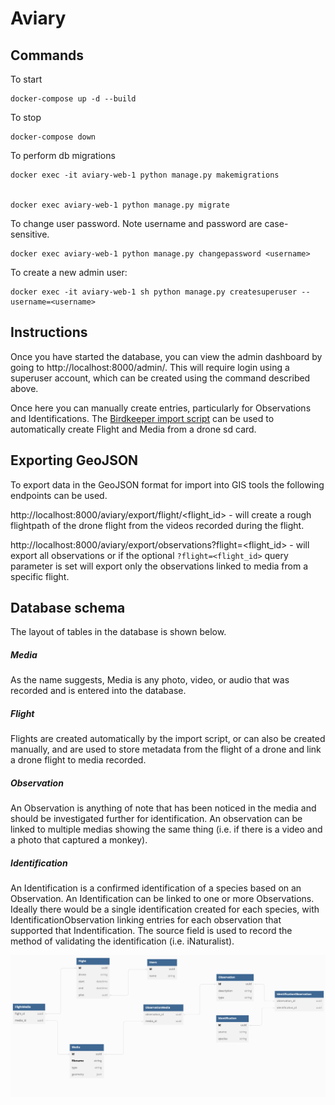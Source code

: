 # Aviary

## Commands

To start
```
docker-compose up -d --build
```

To stop
```
docker-compose down
```

To perform db migrations
```
docker exec -it aviary-web-1 python manage.py makemigrations


docker exec aviary-web-1 python manage.py migrate
```


To change user password. Note username and password are case-sensitive.
```
docker exec aviary-web-1 python manage.py changepassword <username>
```


To create a new admin user:
```
docker exec -it aviary-web-1 sh python manage.py createsuperuser --username=<username>
```

## Instructions

Once you have started the database, you can view the admin dashboard by going to http://localhost:8000/admin/. This will require login using a superuser account, which can be created using the command described above.

Once here you can manually create entries, particularly for Observations and Identifications. The [Birdkeeper import script](../importer) can be used to automatically create Flight and Media from a drone sd card.

## Exporting GeoJSON

To export data in the GeoJSON format for import into GIS tools the following endpoints can be used.


http://localhost:8000/aviary/export/flight/<flight_id> - will create a rough flightpath of the drone flight from the videos recorded during the flight.

http://localhost:8000/aviary/export/observations?flight=<flight_id> - will export all observations or if the optional `?flight=<flight_id>` query parameter is set will export only the observations linked to media from a specific flight.

## Database schema

The layout of tables in the database is shown below. 

##### Media
As the name suggests, Media is any photo, video, or audio that was recorded and is entered into the database. 

##### Flight
Flights are created automatically by the import script, or can also be created manually, and are used to store metadata from the flight of a drone and link a drone flight to media recorded. 

##### Observation
An Observation is anything of note that has been noticed in the media and should be investigated further for identification. An observation can be linked to multiple medias showing the same thing (i.e. if there is a video and a photo that captured a monkey).

##### Identification
An Identification is a confirmed identification of a species based on an Observation. An Identification can be linked to one or more Observations. Ideally there would be a single identification created for each species, with IdentificationObservation linking entries for each observation that supported that Indentification. The source field is used to record the method of validating the identification (i.e. iNaturalist).


![image](docs/db.png)

